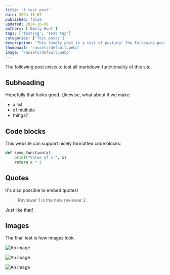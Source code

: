 ```yaml
---
title: 'A test post'
date: 2024-10-07
published: false
updated: 2024-10-08
authors: ['Emily Hunt']
tags: ['Testing', 'Test tag']
categories: ['Test posts']
description: "This lovely post is a test of posting! The following post exists to test all markdown functionality of this site. Hopefully that looks good."
thumbnail: '/assets/default.webp'
image: '/assets/default.webp'
---
```


The following post exists to test all markdown functionality of this site.

## Subheading

Hopefully that looks good. Likewise, what about if we make:

* a list
* of multiple
* things?

## Code blocks

This website can support nicely formatted code blocks:

```python
def some_function(x)
    print("Value of x:", x)
    return x * 2
```

## Quotes

It's also possible to embed quotes!

> Reviewer 1 is the new reviewer 2.

Just like that!

## Images

The final test is how images look.

![An image](/assets/default.webp)

![An image](/assets/default.webp)

![An image](/assets/emily.png)